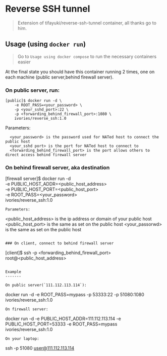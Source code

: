 # Reverse SSH tunnel

> Extension of tifayuki/reverse-ssh-tunnel container, all thanks go to him.

## Usage (using `docker run`)

> Go to `Usage using docker compose` to run the necessary containers easier

At the final state you should have this container running 2 times, one on each machine (public server,behind firewall server).

### On public server, run:
```
[public]$ docker run -d \
    -e ROOT_PASS=<your_password> \
    -p <your_sshd_port>:22 \
    -p <forwarding_behind_firewall_port>:1080 \
    ivories/reverse_ssh:1.0
```
Parameters:
```
  <your_password> is the password used for NATed host to connect the public host
  <your_sshd port> is the port for NATed host to connect to
  <forwarding_behind_firewall_port> is the port allows others to direct access behind firewall server
```

### On behind firewall server, aka destination

[firewall server]$ docker run -d \
    -e PUBLIC_HOST_ADDR=<public_host_address> \
    -e PUBLIC_HOST_PORT=<public_host_port> \
    -e ROOT_PASS=<your_password> \
    ivories/reverse_ssh:1.0
```
Parameters:
```
  <public_host_address> is the ip address or domain of your public host
  <public_host_port> is the same as <your sshd port> set on the public host
  <your_passorwd> is the same as <your passorwd> set on the public host
```

### On client, connect to behind firewall server
```
[client]$ ssh -p <forwarding_behind_firewall_port> root@<public_host_address>
```

Example
-------

On public server(`111.112.113.114`):
```
  docker run -d -e ROOT_PASS=mypass -p 53333:22 -p 51080:1080 ivories/reverse_ssh:1.0
```
On firewall server:
```
  docker run -d -e PUBLIC_HOST_ADDR=111.112.113.114 -e PUBLIC_HOST_PORT=53333 -e ROOT_PASS=mypass ivories/reverse_ssh:1.0
```
On your laptop:
```
  ssh -p 51080 user@111.112.113.114
```
